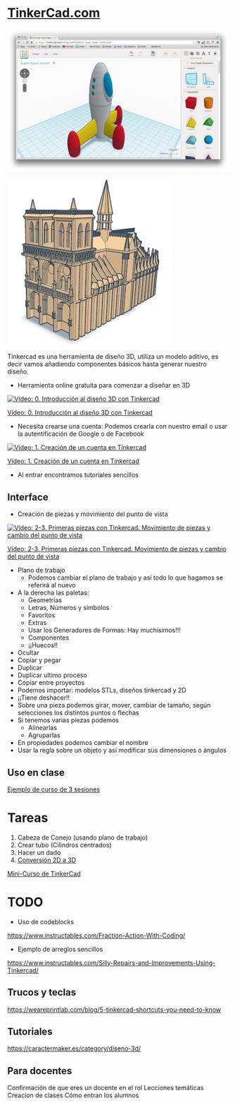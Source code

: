 # [TinkerCad.com](https://www.tinkercad.com/)

![1](./images/tinkercad.png)

![2](./images/notre-dame-tinkercad.png)

Tinkercad es una herramienta de diseño 3D, utiliza un modelo aditivo, es decir vamos añadiendo componentes básicos hasta generar nuestro diseño.

* Herramienta online gratuita para comenzar a diseñar en 3D

[![Vídeo: 0. Introducción al diseño 3D con  Tinkercad](https://img.youtube.com/vi/P1mPtGoYHq4/0.jpg)](https://youtu.be/P1mPtGoYHq4)

[Vídeo: 0. Introducción al diseño 3D con  Tinkercad](https://youtu.be/P1mPtGoYHq4)

* Necesita crearse una cuenta: Podemos crearla con nuestro email o usar la autentificación de Google o de Facebook

[![Vídeo: 1. Creación de un cuenta en Tinkercad](https://img.youtube.com/vi/RLo6XVDkulg/0.jpg)](https://youtu.be/RLo6XVDkulg)

[Vídeo: 1. Creación de un cuenta en Tinkercad](https://youtu.be/RLo6XVDkulg)

* Al entrar encontramos tutoriales sencillos


## Interface
  * Creación de piezas y movimiento del punto de vista

  [![Vídeo: 2-3. Primeras piezas con Tinkercad. Movimiento de piezas y cambio del punto de vista](https://img.youtube.com/vi/MdqyZvXOxDU/0.jpg)](https://youtu.be/MdqyZvXOxDU)
  
  [Vídeo: 2-3. Primeras piezas con Tinkercad. Movimiento de piezas y cambio del punto de vista](https://youtu.be/MdqyZvXOxDU)

  * Plano de trabajo
    * Podemos cambiar el plano de trabajo y así todo lo que hagamos se referirá al nuevo
  * A la derecha las paletas:
    * Geometrías  
    * Letras, Números y símbolos
    * Favoritos
    * Extras
    * Usar los Generadores de Formas: Hay muchísimos!!!
    * Componentes
    * ¡¡Huecos!!
  * Ocultar
  * Copiar y pegar
  * Duplicar
  * Duplicar ultimo proceso
  * Copiar entre proyectos
  * Podemos importar: modelos STLs, diseños tinkercad y 2D
  * ¡¡Tiene deshacer!!
  * Sobre una pieza podemos girar, mover, cambiar de tamaño, según selecciones los distintos puntos o flechas
  * Si tenemos varias piezas podemos
      * Alinearlas
      * Agruparlas
  * En propiedades podemos cambiar el nombre  
  * Usar la regla sobre un objeto y así modificar sus dimensiones o ángulos

## Uso en clase

[Ejemplo de curso de 3 sesiones](Desarrollo_clases.md)


# Tareas


1. Cabeza de Conejo (usando plano de trabajo)
1. Crear tubo (Cilindros centrados)
1. Hacer un dado
1. [Conversión 2D a 3D](2d-To-3D.md)

[Mini-Curso de TinkerCad](https://www.youtube.com/playlist?list=PLWFBhjhRekOCKjZvrtUG7M988SZfh9TkJ)

# TODO

* Uso de codeblocks

https://www.instructables.com/Fraction-Action-With-Coding/

* Ejemplo de arreglos sencillos

https://www.instructables.com/Silly-Repairs-and-Improvements-Using-Tinkercad/

## Trucos y teclas

https://weareprintlab.com/blog/5-tinkercad-shortcuts-you-need-to-know


## Tutoriales

https://caractermaker.es/category/diseno-3d/


## Para docentes

Confirmación de que eres un docente en el rol
Lecciones temáticas
Creacion de clases
Cómo entran los alumnos